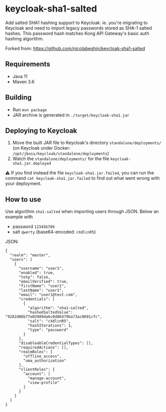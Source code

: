 # keycloak-sha1-salted
Add salted SHA1 hashing support to Keycloak. ie. you're migrating to Keycloak and need to import legacy passwords stored as SHA-1 salted hashes. This password hash matches Kong API Gateway's basic auth hashing algorithm.

Forked from: https://github.com/nicolabeghin/keycloak-sha1-salted

## Requirements
- Java 11
- Maven 3.6

## Building

- Run `mvn package`
- JAR archive is generated in `./target/keycloak-sha1.jar`

## Deploying to Keycloak

1. Move the built JAR file to Keycloak's directory `standalone/deployments/` (on Keycloak under Docker: `/opt/jboss/keycloak/standalone/deployments`)
2. Watch the `standalone/deployments/` for the file `keycloak-sha1.jar.deployed`

:warning: If you find instead the file `keycloak-sha1.jar.failed`, you can run the command `cat keycloak-sha1.jar.failed` to find out what went wrong with your deployment.

## How to use
Use algorithm `sha1-salted` when importing users through JSON. Below an example with
* password `123456789`
* salt `qwerty` (base64-encoded: `cXdlcnR5`)

JSON:

    {
      "realm": "master",
      "users": [
        {
          "username": "user1",
          "enabled": true,
          "totp": false,
          "emailVerified": true,
          "firstName": "user1",
          "lastName": "user1",
          "email": "user1@test.com",
          "credentials": [
            {
              "algorithm": "sha1-salted",
              "hashedSaltedValue": "9282d06b77e03989da6c0d86479ba73ac8691cfc",
              "salt": "cXdlcnR5",
              "hashIterations": 1,
              "type": "password"
            }
          ],
          "disableableCredentialTypes": [],
          "requiredActions": [],
          "realmRoles": [
            "offline_access",
            "uma_authorization"
          ],
          "clientRoles": {
            "account": [
              "manage-account",
              "view-profile"
            ]
          }
        }
      ]
    }
